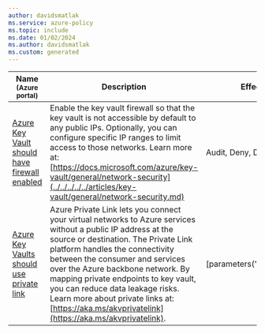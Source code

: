 ```yaml
---
author: davidsmatlak
ms.service: azure-policy
ms.topic: include
ms.date: 01/02/2024
ms.author: davidsmatlak
ms.custom: generated
---
```


|Name<br /><sub>(Azure portal)</sub> |Description |Effect(s) |Version<br /><sub>(GitHub)</sub> |
|---|---|---|---|
|[Azure Key Vault should have firewall enabled](https://portal.azure.com/#blade/Microsoft_Azure_Policy/PolicyDetailBlade/definitionId/%2Fproviders%2FMicrosoft.Authorization%2FpolicyDefinitions%2F55615ac9-af46-4a59-874e-391cc3dfb490) |Enable the key vault firewall so that the key vault is not accessible by default to any public IPs. Optionally, you can configure specific IP ranges to limit access to those networks. Learn more at: [https://docs.microsoft.com/azure/key-vault/general/network-security](../../../../../articles/key-vault/general/network-security.md) |Audit, Deny, Disabled |[3.2.1](https://github.com/Azure/azure-policy/blob/master/built-in-policies/policyDefinitions/Key%20Vault/AzureKeyVaultFirewallEnabled_Audit.json) |
|[Azure Key Vaults should use private link](https://portal.azure.com/#blade/Microsoft_Azure_Policy/PolicyDetailBlade/definitionId/%2Fproviders%2FMicrosoft.Authorization%2FpolicyDefinitions%2Fa6abeaec-4d90-4a02-805f-6b26c4d3fbe9) |Azure Private Link lets you connect your virtual networks to Azure services without a public IP address at the source or destination. The Private Link platform handles the connectivity between the consumer and services over the Azure backbone network. By mapping private endpoints to key vault, you can reduce data leakage risks. Learn more about private links at: [https://aka.ms/akvprivatelink](https://aka.ms/akvprivatelink). |[parameters('audit_effect')] |[1.2.1](https://github.com/Azure/azure-policy/blob/master/built-in-policies/policyDefinitions/Key%20Vault/AzureKeyVault_Should_Use_PrivateEndpoint_Audit.json) |
